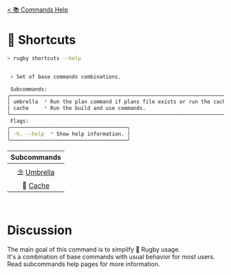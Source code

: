 [< 📚 Commands Help](README.md)

# 📍 Shortcuts

```sh
> rugby shortcuts --help
```

```sh

 > Set of base commands combinations.

 Subcommands:
╭─────────────────────────────────────────────────────────────────────────────────╮
│ umbrella  * Run the plan command if plans file exists or run the cache command. │
│ cache     * Run the build and use commands.                                     │
╰─────────────────────────────────────────────────────────────────────────────────╯
 Flags:
╭──────────────────────────────────────╮
│ -h, --help  * Show help information. │
╰──────────────────────────────────────╯
```

| Subcommands |
| :---: |
| ⛱️ [Umbrella](shortcuts/umbrella.md) |
| 🏉 [Cache](shortcuts/cache.md) |

<br>

# Discussion

The main goal of this command is to simplify 🏉 Rugby usage.\
It's a combination of base commands with usual behavior for most users.\
Read subcommands help pages for more information.
